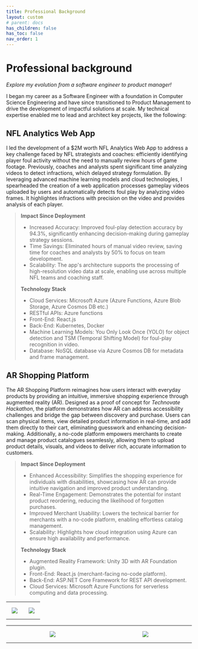 ```yaml
---
title: Professional Background
layout: custom
# parent: docs
has_children: false
has_toc: false
nav_order: 1
---
```


# Professional background

_Explore my evolution from a software engineer to product manager!_

I began my career as a Software Engineer with a foundation in Computer Science Engineering and have since transitioned to Product Management to drive the development of impactful solutions at scale. My technical expertise enabled me to lead and architect key projects, like the following:

## NFL Analytics Web App

I led the development of a $2M worth NFL Analytics Web App to address a key challenge faced by NFL strategists and coaches: efficiently identifying player foul activity without the need to manually review hours of game footage. Previously, coaches and analysts spent significant time analyzing videos to detect infractions, which delayed strategy formulation. By leveraging advanced machine learning models and cloud technologies, I spearheaded the creation of a web application processes gameplay videos uploaded by users and automatically detects foul play by analyzing video frames. It highlightes infractions with precision on the video and provides analysis of each player.

> **Impact Since Deployment**
> - Increased Accuracy: Improved foul-play detection accuracy by 94.3%, significantly enhancing decision-making during gameplay strategy sessions.
> - Time Savings: Eliminated hours of manual video review, saving time for coaches and analysts by 50% to focus on team development.
> - Scalability: The app's architecture supports the processing of high-resolution video data at scale, enabling use across multiple NFL teams and coaching staff.
>
> **Technology Stack**
> - Cloud Services: Microsoft Azure (Azure Functions, Azure Blob Storage, Azure Cosmos DB etc.)
> - RESTful APIs: Azure functions
> - Front-End: React.js
> - Back-End: Kubernetes, Docker
> - Machine Learning Models: You Only Look Once (YOLO) for object detection and TSM (Temporal Shifting Model) for foul-play recognition in video.
> - Database: NoSQL database via Azure Cosmos DB for metadata and frame management.

## AR Shopping Platform

The AR Shopping Platform reimagines how users interact with everyday products by providing an intuitive, immersive shopping experience through augmented reality (AR). Designed as a proof of concept for *Technovate Hackathon*, the platform demonstrates how AR can address accessibility challenges and bridge the gap between discovery and purchase. Users can scan physical items, view detailed product information in real-time, and add them directly to their cart, eliminating guesswork and enhancing decision-making. Additionally, a no-code platform empowers merchants to create and manage product catalogues seamlessly, allowing them to upload product details, visuals, and videos to deliver rich, accurate information to customers.

> **Impact Since Deployment**
> - Enhanced Accessibility: Simplifies the shopping experience for individuals with disabilities, showcasing how AR can provide intuitive navigation and improved product understanding.
> - Real-Time Engagement: Demonstrates the potential for instant product reordering, reducing the likelihood of forgotten purchases.
> - Improved Merchant Usability: Lowers the technical barrier for merchants with a no-code platform, enabling effortless catalog management.
> - Scalability: Highlights how cloud integration using Azure can ensure high availability and performance.
>
> **Technology Stack**
> - Augmented Reality Framework: Unity 3D with AR Foundation plugin.
> - Front-End: React.js (merchant-facing no-code platform).
> - Back-End: ASP.NET Core Framework for REST API development.
> - Cloud Services: Microsoft Azure Functions for serverless computing and data processing.

<table style="width: 100%; border-collapse: collapse;">
  <tr>
      <td style="width: 50%; padding: 15px; border-right: none; text-align: center; vertical-align: middle;"> 
        <img src= "/engineered_by_ananya/assets/images/hackathon_ar_shopp.jpg">
      </td>
      <td style="width: 50%; padding: 15px; border-left: none; text-align: center; vertical-align: middle;">
        <img src= "/engineered_by_ananya/assets/images/hackathon_hololens.jpg"> 
      </td>
  </tr>
</table>


<table style="width: 100%; border-collapse: collapse; table-layout: fixed">
    <tr>
        <td style="width: 400px; height: auto; padding: 15px; text-align: center; vertical-align: middle;"> 
        <img src= "/engineered_by_ananya/assets/images/my_pic_hololens.jpg">
        </td>
        <td style="width: 400px; height: auto; padding: 15px; text-align: center; vertical-align: middle;"> 
        <img src= "/engineered_by_ananya/assets/images/my_pic_hackathon.jpg">
        </td>
    </tr>
</table>